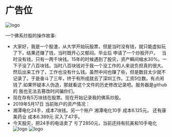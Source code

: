 # 广告位 

![logo](https://wx2.sinaimg.cn/orj360/92e8a7f7gy1g33mu866yhj20hs08wq6v.jpg "logo")

一个佛系炒股的操作故事:

-  大家好，我是一个股渣，从大学开始玩股票，但是当时没有钱，就只能虚拟玩了下，结果还赚了钱，当时既开心又郁闷。毕业后 申请了一个炒股开户。
&nbsp; 当时没有钱，只有一两千块钱。15年的时候遇到了股灾，资产瞬间缩水30%。一下子没了八百块钱。当时八百块钱对于我一个没工作的人来说负担真的很大。然后出来工作了，工作也没有什么钱。虽然中间也赚了些，但是数目太少就不记录了。于是奋斗了三年，终于有所成就去了深圳工作。工资5位数。有点闲钱了.如果怀疑本人伪造，那就看这个文件的历史修改记录吧。服务器是github的 我也无法去篡改时间骗你们。
-  现在存有5万块钱在股票。现在开始记录我的佛系炒股。
-  2019年5月17日 当前账户的资产情况：
-  湘潭电化24手，成本7块钱。另一个账户 湘潭电化10手 成本6.125元。 还有康美药业 成本6.389元 买入了47手。
-  今天股灾，把24手的电话卖了 亏了2850元，当前还持有抗美和10手电化
![logo](https://wx1.sinaimg.cn/mw690/92e8a7f7gy1g34r6u40csj20u01qcqd9.jpg "logo")
![logo](https://wx3.sinaimg.cn/mw690/92e8a7f7gy1g34r6u6slej20u01qc15d.jpg "logo")




    
